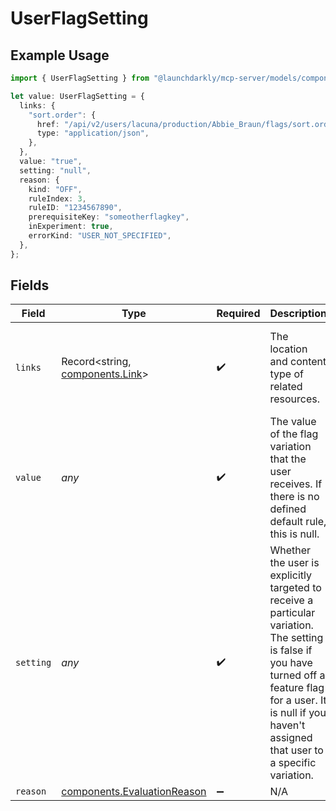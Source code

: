 # UserFlagSetting

## Example Usage

```typescript
import { UserFlagSetting } from "@launchdarkly/mcp-server/models/components";

let value: UserFlagSetting = {
  links: {
    "sort.order": {
      href: "/api/v2/users/lacuna/production/Abbie_Braun/flags/sort.order",
      type: "application/json",
    },
  },
  value: "true",
  setting: "null",
  reason: {
    kind: "OFF",
    ruleIndex: 3,
    ruleID: "1234567890",
    prerequisiteKey: "someotherflagkey",
    inExperiment: true,
    errorKind: "USER_NOT_SPECIFIED",
  },
};
```

## Fields

| Field                                                                                                                                                                                                                   | Type                                                                                                                                                                                                                    | Required                                                                                                                                                                                                                | Description                                                                                                                                                                                                             | Example                                                                                                                                                                                                                 |
| ----------------------------------------------------------------------------------------------------------------------------------------------------------------------------------------------------------------------- | ----------------------------------------------------------------------------------------------------------------------------------------------------------------------------------------------------------------------- | ----------------------------------------------------------------------------------------------------------------------------------------------------------------------------------------------------------------------- | ----------------------------------------------------------------------------------------------------------------------------------------------------------------------------------------------------------------------- | ----------------------------------------------------------------------------------------------------------------------------------------------------------------------------------------------------------------------- |
| `links`                                                                                                                                                                                                                 | Record<string, [components.Link](../../models/components/link.md)>                                                                                                                                                      | :heavy_check_mark:                                                                                                                                                                                                      | The location and content type of related resources.                                                                                                                                                                     | {<br/>"sort.order": {<br/>"href": "/api/v2/users/lacuna/production/Abbie_Braun/flags/sort.order",<br/>"type": "application/json"<br/>}<br/>}                                                                            |
| `value`                                                                                                                                                                                                                 | *any*                                                                                                                                                                                                                   | :heavy_check_mark:                                                                                                                                                                                                      | The value of the flag variation that the user receives. If there is no defined default rule, this is null.                                                                                                              | true                                                                                                                                                                                                                    |
| `setting`                                                                                                                                                                                                               | *any*                                                                                                                                                                                                                   | :heavy_check_mark:                                                                                                                                                                                                      | Whether the user is explicitly targeted to receive a particular variation. The setting is false if you have turned off a feature flag for a user. It is null if you haven't assigned that user to a specific variation. | null                                                                                                                                                                                                                    |
| `reason`                                                                                                                                                                                                                | [components.EvaluationReason](../../models/components/evaluationreason.md)                                                                                                                                              | :heavy_minus_sign:                                                                                                                                                                                                      | N/A                                                                                                                                                                                                                     |                                                                                                                                                                                                                         |